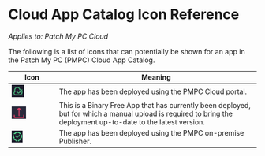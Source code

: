 # Cloud App Catalog Icon Reference

_Applies to: Patch My PC Cloud_

The following is a list of icons that can potentially be shown for an app in the Patch My PC (PMPC) Cloud App Catalog.

<table><thead><tr><th width="82">Icon</th><th>Meaning</th></tr></thead><tbody><tr><td><img src="../../_images/image%20%281948%29.png" alt="Deployed via PMPC Cloud" data-size="original"></td><td>The app has been deployed using the PMPC Cloud portal.</td></tr><tr><td><img src="../../_images/image%20%281949%29.png" alt="Binary Free App requiring a newer version to be uploaded" data-size="original"></td><td>This is a Binary Free App that has currently been deployed, but for which a manual upload is required to bring the deployment up-to-date to the latest version. </td></tr><tr><td><img src="../../_images/image%20%281950%29.png" alt="Deployed via on-premise Publisher" data-size="original"></td><td>The app has been deployed using the PMPC on-premise Publisher.</td></tr></tbody></table>
